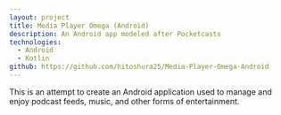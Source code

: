 ```yaml
---
layout: project
title: Media Player Omega (Android)
description: An Android app modeled after Pocketcasts
technologies: 
  - Android
  - Kotlin
github: https://github.com/hitoshura25/Media-Player-Omega-Android
---
```

This is an attempt to create an Android application used to manage and enjoy podcast feeds, music, and other forms of entertainment.
